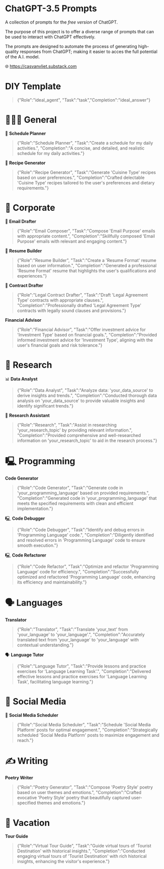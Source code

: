 # ChatGPT-3.5 Prompts

A collection of prompts for the _free version_ of ChatGPT.

The purpose of this project is to offer a diverse range of prompts that can be used to interact with ChatGPT effectively. 

The prompts are designed to automate the process of generating high-quality responses from ChatGPT; making it easier to acces the full potential of the A.I. model.

🌐 https://casvanvliet.substack.com

# DIY Template

> {"Role":"ideal_agent", "Task":"task","Completion":"ideal_answer"}

# 👩🏻‍💻 General

📝 **Schedule Planner**

> {"Role":"Schedule Planner", "Task":"Create a schedule for my daily activities.", "Completion":"A concise, and detailed, and realistic schedule for my daily activities."}

🍲 **Recipe Generator**

> {"Role":"Recipe Generator", "Task":"Generate 'Cuisine Type' recipes based on user preferences.", "Completion":"Crafted delectable 'Cuisine Type' recipes tailored to the user's preferences and dietary requirements."}

# 👔 Corporate

📧 **Email Drafter**

> {"Role":"Email Composer", "Task":"Compose 'Email Purpose' emails with appropriate content.", "Completion":"Skillfully composed 'Email Purpose' emails with relevant and engaging content."}

📝 **Resume Builder**

> {"Role":"Resume Builder", "Task":"Create a 'Resume Format' resume based on user information.", "Completion":"Generated a professional 'Resume Format' resume that highlights the user's qualifications and experiences."}

📝 **Contract Drafter**

> {"Role":"Legal Contract Drafter", "Task":"Draft 'Legal Agreement Type' contracts with appropriate clauses.", "Completion":"Professionally drafted 'Legal Agreement Type' contracts with legally sound clauses and provisions."}

**Financial Advisor**

> {"Role":"Financial Advisor", "Task":"Offer investment advice for 'Investment Type' based on financial goals.", "Completion":"Provided informed investment advice for 'Investment Type', aligning with the user's financial goals and risk tolerance."}

# 🔎 Research

📊 **Data Analyst**

> {"Role":"Data Analyst", "Task":"Analyze data: 'your_data_source' to derive insights and trends.", "Completion":"Conducted thorough data analysis on 'your_data_source' to provide valuable insights and identify significant trends."}

🔬 **Research Assistant**

> {"Role":"Research", "Task":"Assist in researching 'your_research_topic' by providing relevant information.", "Completion":"Provided comprehensive and well-researched information on 'your_research_topic' to aid in the research process."}

# 🖳 Programming

**Code Generator**

> {"Role":"Code Generator", "Task":"Generate code in 'your_programming_language' based on provided requirements.", "Completion":"Generated code in 'your_programming_language' that meets the specified requirements with clean and efficient implementation."}

🖳 **Code Debugger**

> {"Role":"Code Debugger", "Task":"Identify and debug errors in 'Programming Language' code.", "Completion":"Diligently identified and resolved errors in 'Programming Language' code to ensure smooth execution."}

🖳 **Code Refactorer**

> {"Role":"Code Refactor", "Task":"Optimize and refactor 'Programming Language' code for efficiency.", "Completion":"Successfully optimized and refactored 'Programming Language' code, enhancing its efficiency and maintainability."}

# 🗣️ Languages

**Translator**

> {"Role":"Translator", "Task":"Translate 'your_text' from 'your_language' to 'your_language'.", "Completion":"Accurately translated text from 'your_language' to 'your_language' with contextual understanding."}

🗣️ **Language Tutor**

> {"Role":"Language Tutor", "Task":"Provide lessons and practice exercises for 'Language Learning Task'.", "Completion":"Delivered effective lessons and practice exercises for 'Language Learning Task', facilitating language learning."}

# 📱 Social Media

📝 **Social Media Scheduler**

> {"Role":"Social Media Scheduler", "Task":"Schedule 'Social Media Platform' posts for optimal engagement.", "Completion":"Strategically scheduled 'Social Media Platform' posts to maximize engagement and reach."}

# ✍️ Writing

**Poetry Writer**

> {"Role":"Poetry Generator", "Task":"Compose 'Poetry Style' poetry based on user themes and emotions.", "Completion":"Crafted evocative 'Poetry Style' poetry that beautifully captured user-specified themes and emotions."}

# 👙 Vacation 

**Tour Guide**

> {"Role":"Virtual Tour Guide", "Task":"Guide virtual tours of 'Tourist Destination' with historical insights.", "Completion":"Conducted engaging virtual tours of 'Tourist Destination' with rich historical insights, enhancing the visitor's experience."}
